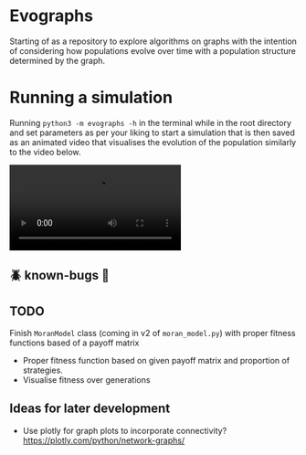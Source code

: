 # Evographs
Starting of as a repository to explore algorithms on graphs with the intention of considering how populations evolve over time with a population structure determined by the graph.


# Running a simulation 
Running `python3 -m evographs -h` in the terminal while in the root directory and set parameters as per your liking to start a simulation that is then saved as an animated video that visualises the evolution of the population similarly to the video below.

<video src="https://user-images.githubusercontent.com/71151811/273471826-cf72678a-2e1e-43eb-a67a-370e0e63d0c4.mp4"></video>


## :beetle: known-bugs :bug:

## TODO
Finish `MoranModel` class (coming in v2 of `moran_model.py`) with proper fitness functions based of a payoff matrix
* Proper fitness function based on given payoff matrix and proportion of strategies.
* Visualise fitness over generations

## Ideas for later development
* Use plotly for graph plots to incorporate connectivity? https://plotly.com/python/network-graphs/